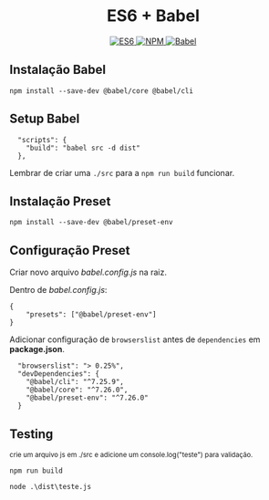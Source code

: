 <h1 align="center">ES6 + Babel</h1>

<p align=center>
  <a href="">
    <img src="https://img.shields.io/badge/javascript-es6-8A2BE2" alt="ES6">
    </img> 
  </a>
  <a href="">
    <img src="https://img.shields.io/badge/npm-v%2010.8.1-F52E42" alt="NPM">
    </img> 
  </a>
  <a href="">
    <img src="https://img.shields.io/badge/babel-7.26.0-orange?logo=babel" alt="Babel">
    </img> 
  </a>
</p>

## Instalação Babel 

```npm install --save-dev @babel/core @babel/cli```


## Setup Babel

```
  "scripts": {
    "build": "babel src -d dist"
  },
```

Lembrar de criar uma ```./src``` para a ```npm run build``` funcionar.

## Instalação Preset 

```npm install --save-dev @babel/preset-env```

## Configuração Preset

Criar novo arquivo _babel.config.js_ na raiz.

Dentro de _babel.config.js_:

```
{
    "presets": ["@babel/preset-env"]
}
```
Adicionar configuração de ```browserslist``` antes de ```dependencies``` em __package.json__.

```
  "browserslist": "> 0.25%",
  "devDependencies": {
    "@babel/cli": "^7.25.9",
    "@babel/core": "^7.26.0",
    "@babel/preset-env": "^7.26.0"
  }
```

## Testing

<sup>crie um arquivo js em ./src e adicione um console.log("teste") para validação.<sup>


```npm run build```

```node .\dist\teste.js```





